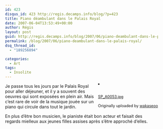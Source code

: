 ```yaml
---
id: 423
disqus_id: 423 http://regis.decamps.info/blog/?p=423
title: Piano déambulant dans le Palais Royal
date: 2007-06-04T13:53:49+00:00
author: Régis
layout: post
guid: http://regis.decamps.info/blog/2007/06/piano-deambulant-dans-le-palais-royal/
permalink: /blog/2007/06/piano-deambulant-dans-le-palais-royal/
dsq_thread_id:
  - "189256894"

categories:
  - Art
tags:
  - Insolite
---
```

<div style="float: right; margin-left: 10px; margin-bottom: 10px;">
  <a href="http://www.flickr.com/photos/wakaseoo/533348668/" title="photo sharing"><img src="http://farm2.static.flickr.com/1206/533348668_5211e37304_m.jpg" alt="" style="border: solid 2px #000000;" /></a><br /> <br /> <span style="font-size: 0.9em; margin-top: 0px;"><br /> <a href="http://www.flickr.com/photos/wakaseoo/533348668/">SP_A0053.jpg</a><br /> <br /> Originally uploaded by <a href="http://www.flickr.com/people/wakaseoo/">wakaseoo</a><br /> </span>
</div>

Je passe tous les jours par le Palais Royal pour aller déjeuner, et il y a souvent des oeuvres qui sont exposées en plein air. Mais c’est rare de voir de la musique jouée sur un piano qui circule dans tout le jardin.

En plus d’être bon musicien, le pianiste était bon acteur et faisait des regards mielleux aux jeunes filles assises après s’être approché d’elles.

